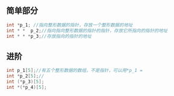 ## 简单部分
```c
int *p_1; //指向整形数据的指针，存放一个整形数据的地址
int * *  p_2;//指向指向整形数据的指针的指针，存放它所指向的指针的地址
int * * *p_3;//存放指向的指针的地址
```
## 进阶
```c
int p_1[5];//有五个整形数据的数组，不是指针，可以用*p_1 = 
int *p_2[5];//
int (*p_3)[5];
int *(*p_4)[5];
```
<!--stackedit_data:
eyJoaXN0b3J5IjpbMjEyNDQ4OTMxNF19
-->